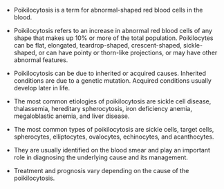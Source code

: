 - Poikilocytosis is a term for abnormal-shaped red blood cells in the blood.

- Poikilocytosis refers to an increase in abnormal red blood cells of any shape that makes up 10% or more of the total population. Poikilocytes can be flat, elongated, teardrop-shaped, crescent-shaped, sickle-shaped, or can have pointy or thorn-like projections, or may have other abnormal features.

- Poikilocytosis can be due to inherited or acquired causes. Inherited conditions are due to a genetic mutation. Acquired conditions usually develop later in life.

- The most common etiologies of poikilocytosis are sickle cell disease, thalassemia, hereditary spherocytosis, iron deficiency anemia, megaloblastic anemia, and liver disease.

- The most common types of poikilocytosis are sickle cells, target cells, spherocytes, elliptocytes, ovalocytes, echinocytes, and acanthocytes.

- They are usually identified on the blood smear and play an important role in diagnosing the underlying cause and its management.

- Treatment and prognosis vary depending on the cause of the poikilocytosis.